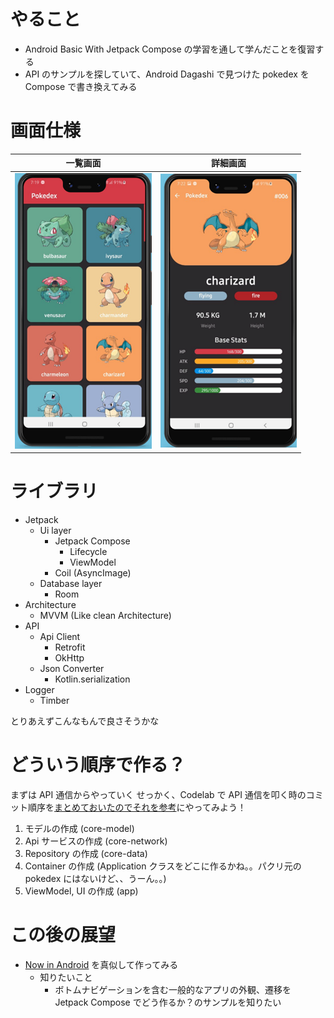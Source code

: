 # やること
- Android Basic With Jetpack Compose の学習を通して学んだことを復習する
- API のサンプルを探していて、Android Dagashi で見つけた pokedex を Compose で書き換えてみる

# 画面仕様
| 一覧画面 | 詳細画面 |
|----|----|
|  ![img_1.png](img_1.png)  |  ![img_2.png](img_2.png)  |

# ライブラリ
- Jetpack
  - Ui layer
    - Jetpack Compose
      - Lifecycle
      - ViewModel
    - Coil (AsyncImage)
  - Database layer
    - Room
- Architecture
  - MVVM (Like clean Architecture)
- API 
  - Api Client
    - Retrofit
    - OkHttp
  - Json Converter
    - Kotlin.serialization
- Logger
  - Timber

とりあえずこんなもんで良さそうかな

# どういう順序で作る？
まずは API 通信からやっていく
せっかく、Codelab で API 通信を叩く時のコミット順序を[まとめておいたのでそれを参考](https://github.com/hiroki-horiguchi-dev/AndroidBasicWithCompose/blob/dev/app/src/main/java/com/example/compose/unit5/showImageFromInternet/bookshelf/review/memo.md)にやってみよう！
1. モデルの作成 (core-model)
2. Api サービスの作成 (core-network)
3. Repository の作成 (core-data)
4. Container の作成 (Application クラスをどこに作るかね。。パクリ元の pokedex にはないけど、、うーん。。)
5. ViewModel, UI の作成 (app)

# この後の展望
- [Now in Android](https://github.com/android/nowinandroid) を真似して作ってみる
  - 知りたいこと
    - ボトムナビゲーションを含む一般的なアプリの外観、遷移を Jetpack Compose でどう作るか？のサンプルを知りたい
